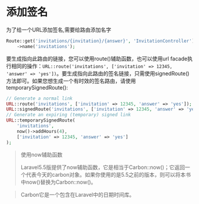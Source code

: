 # 添加签名

为了给一个URL添加签名,需要给路由添加名字

```php
Route::get('invitations/{invitation}/{answer}', 'InvitationController')
    ->name('invitations');
```

要生成指向此路由的链接，您可以使用route\(\)辅助函数，也可以使用url facade执行相同的操作：`URL::route('invitations', ['invitation' => 12345, 'answer' => 'yes'])`。要生成指向此路由的签名链接，只需使用signedRoute\(\)方法即可。如果您想生成一个有时效的签名路由，请使用temporarySignedRoute\(\):

```php
// Generate a normal link
URL::route('invitations', ['invitation' => 12345, 'answer' => 'yes']); // Generate a signed link
URL::signedRoute('invitations', ['invitation' => 12345, 'answer' => 'yes']);
// Generate an expiring (temporary) signed link
URL::temporarySignedRoute(
    'invitations',
    now()->addHours(4),
    ['invitation' => 12345, 'answer' => 'yes']
);
```

> 使用now辅助函数
>
> Laravel5.5版提供了now辅助函数，它是相当于Carbon::now\(\)；它返回一个代表今天的carbon对象。如果你使用的是5.5之前的版本，则可以将本书中now\(\)替换为Carbon::now\(\)。

> Carbon它是一个包含在Laravel中的日期时间库。

